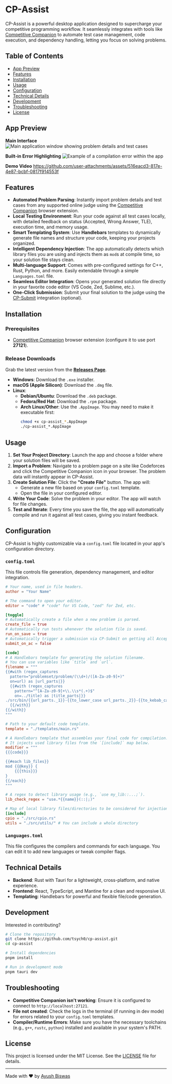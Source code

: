 # CP-Assist

CP-Assist is a powerful desktop application designed to supercharge your competitive programming workflow. It seamlessly integrates with tools like [Competitive Companion](https://github.com/jmerle/competitive-companion) to automate test case management, code execution, and dependency handling, letting you focus on solving problems.

## Table of Contents
- [App Preview](#app-preview)
- [Features](#features)
- [Installation](#installation)
- [Usage](#usage)
- [Configuration](#configuration)
- [Technical Details](#technical-details)
- [Development](#development)
- [Troubleshooting](#troubleshooting)
- [License](#license)

## App Preview

**Main Interface**
![Main application window showing problem details and test cases](https://github.com/tsych0/cp-assist/blob/main/cp-assist-shot.png?raw=true)

**Built-in Error Highlighting**
![Example of a compilation error within the app](https://github.com/tsych0/cp-assist/blob/main/compilation_error.png?raw=true)

**Demo Video**
https://github.com/user-attachments/assets/516eacd3-817e-4e87-bcbf-0817f914553f

## Features

- **Automated Problem Parsing**: Instantly import problem details and test cases from any supported online judge using the [Competitive Companion](https://github.com/jmerle/competitive-companion) browser extension.
- **Local Testing Environment**: Run your code against all test cases locally, with detailed feedback on status (Accepted, Wrong Answer, TLE), execution time, and memory usage.
- **Smart Templating System**: Use **Handlebars** templates to dynamically generate file names and structure your code, keeping your projects organized.
- **Intelligent Dependency Injection**: The app automatically detects which library files you are using and injects them as `mod`s at compile time, so your solution file stays clean.
- **Multi-language Support**: Comes with pre-configured settings for C++, Rust, Python, and more. Easily extendable through a simple `Languages.toml` file.
- **Seamless Editor Integration**: Opens your generated solution file directly in your favorite code editor (VS Code, Zed, Sublime, etc.).
- **One-Click Submission**: Submit your final solution to the judge using the [CP-Submit](https://github.com/tsycho/cp-submit) integration (optional).

## Installation

### Prerequisites
- [Competitive Companion](https://github.com/jmerle/competitive-companion) browser extension (configure it to use port **27121**).

### Release Downloads
Grab the latest version from the [**Releases Page**](https://github.com/tsych0/cp-assist/releases/latest).

- **Windows**: Download the `.exe` installer.
- **macOS (Apple Silicon)**: Download the `.dmg` file.
- **Linux**:
  - **Debian/Ubuntu**: Download the `.deb` package.
  - **Fedora/Red Hat**: Download the `.rpm` package.
  - **Arch Linux/Other**: Use the `.AppImage`. You may need to make it executable first:
    ```bash
    chmod +x cp-assist_*.AppImage
    ./cp-assist_*.AppImage
    ```

## Usage

1.  **Set Your Project Directory**: Launch the app and choose a folder where your solution files will be saved.
2.  **Import a Problem**: Navigate to a problem page on a site like Codeforces and click the Competitive Companion icon in your browser. The problem data will instantly appear in CP-Assist.
3.  **Create Solution File**: Click the **"Create File"** button. The app will:
    -   Generate a new file based on your `config.toml` template.
    -   Open the file in your configured editor.
4.  **Write Your Code**: Solve the problem in your editor. The app will watch for file changes.
5.  **Test and Iterate**: Every time you save the file, the app will automatically compile and run it against all test cases, giving you instant feedback.

## Configuration

CP-Assist is highly customizable via a `config.toml` file located in your app's configuration directory.

### `config.toml`

This file controls file generation, dependency management, and editor integration.

```toml
# Your name, used in file headers.
author = "Your Name"

# The command to open your editor.
editor = "code" # "code" for VS Code, "zed" for Zed, etc.

[toggle]
# Automatically create a file when a new problem is parsed.
create_file = true
# Automatically run tests whenever the solution file is saved.
run_on_save = true
# Automatically trigger a submission via CP-Submit on getting all Accepted verdicts.
submit_on_ac = false

[code]
# A Handlebars template for generating the solution filename.
# You can use variables like `title` and `url`.
filename = """
{{#with (regex_captures
  pattern="problemset/problem/(\\d+)/([A-Za-z0-9]+)"
  on=url) as |url_parts|}}
  {{#with (regex_captures
    pattern="^[A-Za-z0-9]+\\.\\s*(.+)$"
    on=../title) as |title_parts|}}
./src/bin/{{url_parts._1}}-{{to_lower_case url_parts._2}}-{{to_kebab_case title_parts._1}}.rs
  {{/with}}
{{/with}}
"""

# Path to your default code template.
template = "./templates/main.rs"

# A Handlebars template that assembles your final code for compilation.
# It injects used library files from the `[include]` map below.
modifier = """
{{{code}}}

{{#each lib_files}}
mod {{@key}} {
    {{{this}}}
}
{{/each}}
"""

# A regex to detect library usage (e.g., `use my_lib::...;`).
lib_check_regex = "use.*{{name}}(::|;)"

# Map of local library files/directories to be considered for injection.
[include]
cpio = "./src/cpio.rs"
utils = "./src/utils/" # You can include a whole directory
```

### `Languages.toml`
This file configures the compilers and commands for each language. You can edit it to add new languages or tweak compiler flags.

## Technical Details

- **Backend**: Rust with Tauri for a lightweight, cross-platform, and native experience.
- **Frontend**: React, TypeScript, and Mantine for a clean and responsive UI.
- **Templating**: Handlebars for powerful and flexible file/code generation.

## Development

Interested in contributing?

```bash
# Clone the repository
git clone https://github.com/tsych0/cp-assist.git
cd cp-assist

# Install dependencies
pnpm install

# Run in development mode
pnpm tauri dev
```

## Troubleshooting

- **Competitive Companion isn't working**: Ensure it is configured to connect to `http://localhost:27121`.
- **File not created**: Check the logs in the terminal (if running in dev mode) for errors related to your `config.toml` templates.
- **Compiler/Runtime Errors**: Make sure you have the necessary toolchains (e.g., `g++`, `rustc`, `python`) installed and available in your system's PATH.

## License

This project is licensed under the MIT License. See the [LICENSE](LICENSE) file for details.

---

Made with ❤️ by [Ayush Biswas](https://github.com/tsych0)